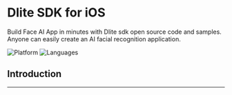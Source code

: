 # Dlite SDK for iOS
Build Face AI App in minutes with Dlite sdk open source code and samples.
Anyone can easily create an AI facial recognition application.

![Platform](https://img.shields.io/badge/platform-iOS-cyan.svg)
![Languages](https://img.shields.io/badge/language-Swift-cyan.svg)


## Introduction

---
